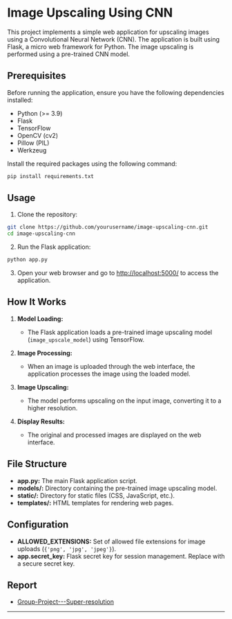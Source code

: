 # Image Upscaling Using CNN

This project implements a simple web application for upscaling images using a Convolutional Neural Network (CNN). The application is built using Flask, a micro web framework for Python. The image upscaling is performed using a pre-trained CNN model.

## Prerequisites

Before running the application, ensure you have the following dependencies installed:

- Python (>= 3.9)
- Flask
- TensorFlow
- OpenCV (cv2)
- Pillow (PIL)
- Werkzeug

Install the required packages using the following command:

```bash
pip install requirements.txt
```

## Usage

1. Clone the repository:

```bash
git clone https://github.com/yourusername/image-upscaling-cnn.git
cd image-upscaling-cnn
```

2. Run the Flask application:

```bash
python app.py
```

3. Open your web browser and go to [http://localhost:5000/](http://localhost:5000/) to access the application.

## How It Works

1. **Model Loading:**
   - The Flask application loads a pre-trained image upscaling model (`image_upscale_model`) using TensorFlow.

2. **Image Processing:**
   - When an image is uploaded through the web interface, the application processes the image using the loaded model.

3. **Image Upscaling:**
   - The model performs upscaling on the input image, converting it to a higher resolution.

4. **Display Results:**
   - The original and processed images are displayed on the web interface.

## File Structure

- **app.py:** The main Flask application script.
- **models/:** Directory containing the pre-trained image upscaling model.
- **static/:** Directory for static files (CSS, JavaScript, etc.).
- **templates/:** HTML templates for rendering web pages.

## Configuration

- **ALLOWED_EXTENSIONS:** Set of allowed file extensions for image uploads (`{'png', 'jpg', 'jpeg'}`).
- **app.secret_key:** Flask secret key for session management. Replace with a secure secret key.

## Report  
- [Group-Project---Super-resolution](Group-Project---Super-resolution) 

---
